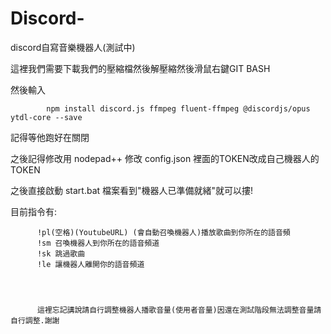 # Discord-
discord自寫音樂機器人(測試中)



這裡我們需要下載我們的壓縮檔然後解壓縮然後滑鼠右鍵GIT BASH




然後輸入   

            npm install discord.js ffmpeg fluent-ffmpeg @discordjs/opus ytdl-core --save


記得等他跑好在關閉


之後記得修改用 nodepad++ 修改 config.json 裡面的TOKEN改成自己機器人的TOKEN

之後直接啟動 start.bat 檔案看到"機器人已準備就緒"就可以摟!



目前指令有:

          
          !pl(空格)(YoutubeURL) (會自動召喚機器人)播放歌曲到你所在的語音頻
          !sm 召喚機器人到你所在的語音頻道
          !sk 跳過歌曲
          !le 讓機器人離開你的語音頻道
          
          
          
          
          這裡忘記講說請自行調整機器人播歌音量(使用者音量)因還在測試階段無法調整音量請自行調整.謝謝
